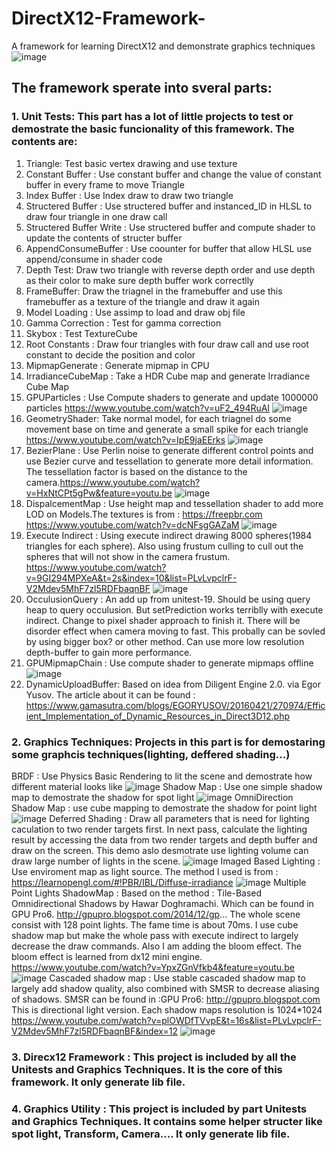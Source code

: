 # DirectX12-Framework-
A framework for learning DirectX12 and demonstrate graphics techniques 
![image](https://user-images.githubusercontent.com/30221942/34930601-1682d296-f97f-11e7-9211-8c52055a1d42.png)

## The framework sperate into sveral parts:

### 1. Unit Tests: This part has a lot of little projects to test or demostrate the basic funcionality of this framework. The contents are:

1. Triangle: Test basic vertex drawing and use texture 
2. Constant Buffer : Use constant buffer and change the value of constant buffer in every frame to move Triangle
3. Index Buffer : Use Index draw to draw two triangle
4. Structered Buffer : Use structered buffer and instanced_ID in HLSL to draw four triangle in one draw call
5. Structered Buffer Write : Use structered buffer and compute shader to update the contents of structer buffer
6. AppendConsumeBuffer : Use coounter for buffer that allow HLSL use append/consume in shader code
7. Depth Test: Draw two triangle with reverse depth order and use depth as their color to make sure depth buffer work correctlly
8. FrameBuffer: Draw the triagnel in the framebuffer and use this framebuffer as a texture of the triangle and draw it again
9. Model Loading : Use assimp to load and draw obj file
10. Gamma Correction : Test for gamma correction
11. Skybox : Test TextureCube
12. Root Constants : Draw four triangles with four draw call and use root constant to decide the position and color
13. MipmapGenerate : Generate mipmap in CPU
14. IrradianceCubeMap : Take a HDR Cube map and generate Irradiance Cube Map
15. GPUParticles : Use Compute shaders to generate and update 1000000 particles
https://www.youtube.com/watch?v=uF2_494RuAI
![image](https://user-images.githubusercontent.com/30221942/31530941-9f3a47a8-af98-11e7-9cc3-59843aa5a325.png)
16. GeometryShader: Take normal model, for each triagnel do some movement base on time and generate a small spike for each triangle
https://www.youtube.com/watch?v=IpE9jaEErks
![image](https://user-images.githubusercontent.com/30221942/31573775-273d989c-b077-11e7-9298-bd2c6c52d0fd.png)
17. BezierPlane : Use Perlin noise to generate different control points and use Bezier curve and tessellation to generate more detail information. The tessellation factor is based on the distance to the camera.https://www.youtube.com/watch?v=HxNtCPt5gPw&feature=youtu.be
![image](https://user-images.githubusercontent.com/30221942/31639809-9b22bff2-b28f-11e7-8f40-5b57fb8cab29.png)
18. DispalcementMap : Use height map and tessellation shader to add more LOD on Models.The textures is from : https://freepbr.com
https://www.youtube.com/watch?v=dcNFsgGAZaM
![image](https://user-images.githubusercontent.com/30221942/31986129-1bef2dea-b91c-11e7-8e8b-5a2790f47bc6.png)
19. Execute Indirect : Using execute indirect drawing 8000 spheres(1984 triangles for each sphere). Also using frustum culling to cull out the spheres that will not  show in the camera frustum. https://www.youtube.com/watch?v=9GI294MPXeA&t=2s&index=10&list=PLvLvpclrF-V2Mdev5MhF7zl5RDFbaqnBF
![image](https://user-images.githubusercontent.com/30221942/32411080-10b9a7e0-c18f-11e7-8d76-2a855768f004.png)
20. OcculusionQuery : An add up from unitest-19. Should be using query heap to query occulusion. But setPrediction works terriblly with execute indirect. Change to pixel shader approach to finish it. There will be disorder effect when camera moving to fast. This probally can be sovled by using bigger box? or other method. Can use more low resolution depth-buffer to gain more performance.
21. GPUMipmapChain : Use compute shader to generate mipmaps offline
![image](https://user-images.githubusercontent.com/30221942/35561278-a006fd1c-0564-11e8-8e8d-2ca6fa09d8ae.png)
22. DynamicUploadBuffer: Based on idea from Diligent Engine 2.0. via Egor Yusov. The article about it can be found :   
https://www.gamasutra.com/blogs/EGORYUSOV/20160421/270974/Efficient_Implementation_of_Dynamic_Resources_in_Direct3D12.php
### 2. Graphics Techniques: Projects in this part is for demostaring some graphcis techniques(lighting, deffered shading...)

BRDF : Use Physics Basic Rendering to lit the scene and demostrate how different material looks like
![image](https://user-images.githubusercontent.com/30221942/30778441-e20eee2a-a08a-11e7-8c28-bbb204175746.png)
Shadow Map : Use one simple shadow map to demostrate the shadow for spot light
![image](https://user-images.githubusercontent.com/30221942/30778472-b55a28e4-a08b-11e7-837f-89b9eabced1b.png)
OmniDirection Shadow Map : use cube mapping to demostrate the shadow for point light
![image](https://user-images.githubusercontent.com/30221942/30778465-6dd2e682-a08b-11e7-932d-416469c74cad.png)
Deferred Shading : Draw all parameters that is need for lighting caculation to two render targets first. In next pass, calculate the lighting result by accessing the data from two render targets and depth buffer and draw on the screen. This demo aslo desmotrate use lighting volume can draw large number of lights in the scene.
![image](https://user-images.githubusercontent.com/30221942/30778454-2ceaa09c-a08b-11e7-9b5c-1215392cc16b.png)
Imaged Based Lighting : Use enviroment map as light source. The method I used is from : https://learnopengl.com/#!PBR/IBL/Diffuse-irradiance
![image](https://user-images.githubusercontent.com/30221942/30882868-408c5a74-a2bf-11e7-98c6-b360ee58812c.png)
Multiple Point Lights ShadowMap : Based on the method :  Tile-Based Omnidirectional Shadows by Hawar Doghramachi. Which can be found in GPU Pro6. http://gpupro.blogspot.com/2014/12/gp...
The whole scene consist with 128 point lights. The fame time is about 70ms.
I use cube shadow map but make the whole pass with execute indirect to largely decrease the draw commands. 
Also I am adding the bloom effect. The bloom effect is learned from dx12 mini engine.
https://www.youtube.com/watch?v=YpxZGnVfkb4&feature=youtu.be
![image](https://user-images.githubusercontent.com/30221942/34026871-cfa18ebe-e10d-11e7-8080-4effde1b179d.png)
Cascaded shadow map : Use stable cascaded shadow map to largely add shadow quality, also combined with SMSR to decrease aliasing of shadows. SMSR can be found in :GPU Pro6: http://gpupro.blogspot.com 
This is directional light version. Each shadow maps resolution is 1024*1024
https://www.youtube.com/watch?v=plOWDfTVvpE&t=16s&list=PLvLvpclrF-V2Mdev5MhF7zl5RDFbaqnBF&index=12
![image](https://user-images.githubusercontent.com/30221942/34930601-1682d296-f97f-11e7-9211-8c52055a1d42.png)


### 3. Direcx12 Framework : This project is included by all the Unitests and Graphics Techniques. It is the core of this framework. It only generate lib file.
### 4. Graphics Utility : This project is included by part Unitests and Graphics Techniques. It contains some helper structer like spot light, Transform, Camera.... It only generate lib file.
